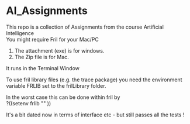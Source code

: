 # AI_Assignments
This repo is a collection of Assignments from the course Artificial Intelligence <br>
You might require Fril for your Mac/PC<br>


1. The attachment (exe) is for windows.<br>
2. The Zip file is for Mac.<br>

It runs in the Terminal Window<br>

To use fril library files (e.g. the trace package) you need  the environment variable FRLIB set to the frilLibrary folder.<br>

In the worst case this can be done within fril by<br>
?((setenv frlib "<full path to fril library>" ))<br>

It's a bit dated now in terms of interface etc - but still passes all the tests !
